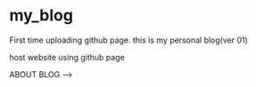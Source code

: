 # my_blog
First time uploading github page. this is my personal blog(ver 01)

host website using github page


ABOUT BLOG -->
